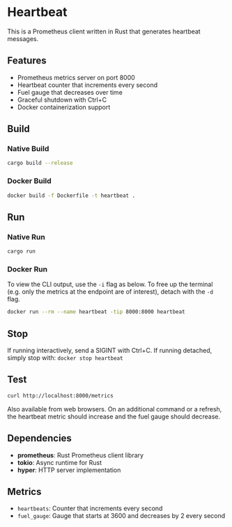 # Heartbeat

This is a Prometheus client written in Rust that generates heartbeat messages.

## Features

- Prometheus metrics server on port 8000
- Heartbeat counter that increments every second
- Fuel gauge that decreases over time
- Graceful shutdown with Ctrl+C
- Docker containerization support

## Build

### Native Build
```bash
cargo build --release
```

### Docker Build
```bash
docker build -f Dockerfile -t heartbeat .
```

## Run

### Native Run
```bash
cargo run
```

### Docker Run
To view the CLI output, use the `-i` flag as below. To free up the terminal
(e.g. only the metrics at the endpoint are of interest), detach with the `-d`
flag.

```bash
docker run --rm --name heartbeat -tip 8000:8000 heartbeat
```

## Stop

If running interactively, send a SIGINT with Ctrl+C.
If running detached, simply stop with: `docker stop heartbeat`

## Test

```bash
curl http://localhost:8000/metrics
```

Also available from web browsers. On an additional command or a refresh, 
the heartbeat metric should increase and the fuel gauge should decrease.

## Dependencies

- **prometheus**: Rust Prometheus client library
- **tokio**: Async runtime for Rust
- **hyper**: HTTP server implementation

## Metrics

- `heartbeats`: Counter that increments every second
- `fuel_gauge`: Gauge that starts at 3600 and decreases by 2 every second
